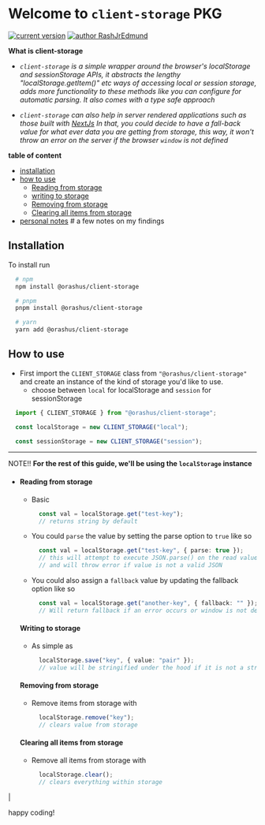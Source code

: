 # Welcome to `client-storage` PKG

[![current version]( https://img.shields.io/badge/@latest-v0.0.11-gold)](https://www.npmjs.com/package/@orashus/client-storage)
[![author RashJrEdmund]( https://img.shields.io/badge/Author-RashJrEdmund-blue)](https://github.com/rashjredmund)

__What is client-storage__

- _`client-storage` is a simple wrapper around the browser's localStorage and sessionStorage APIs, it abstracts the lengthy "localStorage.getItem()" etc ways of accessing local or session storage, adds more functionality to these methods like you can configure for automatic parsing. It also comes with a type safe approach_

- _`client-storage` can also help in server rendered applications such as those built with [NextJs](https://nextjs.org/) In that, you could decide to have a fall-back value for what ever data you are getting from storage, this way, it won't throw an error on the server if the browser `window` is not defined_

__table of content__

- [installation](#installation)
- [how to use](#how-to-use)
  - [Reading from storage](#reading-from-storage)
  - [writing to storage](#writing-to-storage)
  - [Removing from storage](#removing-from-storage)
  - [Clearing all items from storage](#clearing-all-items-from-storage)
- [personal notes](./PERSONAL_NOTES.md) # a few notes on my findings

## Installation

To install run

```bash
  # npm
  npm install @orashus/client-storage

  # pnpm
  pnpm install @orashus/client-storage

  # yarn
  yarn add @orashus/client-storage
```

## How to use

- First import the `CLIENT_STORAGE` class from `"@orashus/client-storage"` and create an instance of the kind of storage you'd like to use.
  - choose between `local` for localStorage and `session` for sessionStorage

```ts
  import { CLIENT_STORAGE } from "@orashus/client-storage";

  const localStorage = new CLIENT_STORAGE("local");

  const sessionStorage = new CLIENT_STORAGE("session");
```

___

NOTE!! __For the rest of this guide, we'll be using the `localStorage` instance__

- #### Reading from storage

  - Basic

    ```ts
      const val = localStorage.get("test-key");
      // returns string by default
    ```

  - You could `parse` the value by setting the parse option to `true` like so

    ```ts
      const val = localStorage.get("test-key", { parse: true });
      // this will attempt to execute JSON.parse() on the read value
      // and will throw error if value is not a valid JSON
    ```

  - You could also assign a `fallback` value by updating the fallback option like so

    ```ts
      const val = localStorage.get("another-key", { fallback: "" });
      // Will return fallback if an error occurs or window is not defined
    ```

  #### Writing to storage

  - As simple as

    ```ts
      localStorage.save("key", { value: "pair" });
      // value will be stringified under the hood if it is not a string
    ```

  #### Removing from storage

  - Remove items from storage with

    ```ts
      localStorage.remove("key");
      // clears value from storage
    ```

  #### Clearing all items from storage

  - Remove all items from storage with

    ```ts
      localStorage.clear();
      // clears everything within storage
    ```

|

happy coding!
